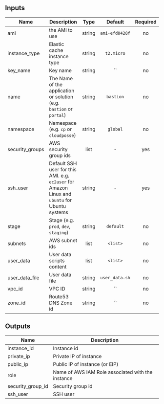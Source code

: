 
## Inputs

| Name | Description | Type | Default | Required |
|------|-------------|:----:|:-----:|:-----:|
| ami | the AMI to use | string | `ami-efd0428f` | no |
| instance_type | Elastic cache instance type | string | `t2.micro` | no |
| key_name | Key name | string | `` | no |
| name | The Name of the application or solution  (e.g. `bastion` or `portal`) | string | `bastion` | no |
| namespace | Namespace (e.g. `cp` or `cloudposse`) | string | `global` | no |
| security_groups | AWS security group ids | list | - | yes |
| ssh_user | Default SSH user for this AMI. e.g. `ec2user` for Amazon Linux and `ubuntu` for Ubuntu systems | string | - | yes |
| stage | Stage (e.g. `prod`, `dev`, `staging`) | string | `default` | no |
| subnets | AWS subnet ids | list | `<list>` | no |
| user_data | User data scripts content | list | `<list>` | no |
| user_data_file | User data file | string | `user_data.sh` | no |
| vpc_id | VPC ID | string | `` | no |
| zone_id | Route53 DNS Zone id | string | `` | no |

## Outputs

| Name | Description |
|------|-------------|
| instance_id | Instance id |
| private_ip | Private IP of instance |
| public_ip | Public IP of instance (or EIP) |
| role | Name of AWS IAM Role associated with the instance |
| security_group_id | Security group id |
| ssh_user | SSH user |

